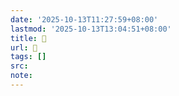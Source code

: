 ```yaml
---
date: '2025-10-13T11:27:59+08:00'
lastmod: '2025-10-13T13:04:51+08:00'
title: 󰚻
url: 󰚻
tags: []
src:
note:
---
```

